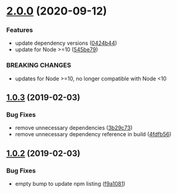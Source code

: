 # [2.0.0](https://github.com/icopp/basedirs/compare/v1.0.3...v2.0.0) (2020-09-12)


### Features

* update dependency versions ([0424b44](https://github.com/icopp/basedirs/commit/0424b442847277cc244684d244e66cbbbddc0891))
* update for Node >=10 ([545be79](https://github.com/icopp/basedirs/commit/545be7901ce3ff9445051f404b7ca865ff993775))


### BREAKING CHANGES

* updates for Node >=10, no longer compatible with Node <10

## [1.0.3](https://github.com/icopp/basedirs/compare/v1.0.2...v1.0.3) (2019-02-03)


### Bug Fixes

* remove unnecessary dependencies ([3b29c73](https://github.com/icopp/basedirs/commit/3b29c73))
* remove unnecessary dependency reference in build ([4fdfb56](https://github.com/icopp/basedirs/commit/4fdfb56))

## [1.0.2](https://github.com/icopp/basedirs/compare/v1.0.1...v1.0.2) (2019-02-03)


### Bug Fixes

* empty bump to update npm listing ([f9a1081](https://github.com/icopp/basedirs/commit/f9a1081))
